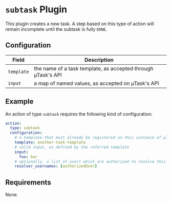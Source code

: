 # `subtask` Plugin

This plugin creates a new task. A step based on this type of action will remain incomplete until the subtask is fully `DONE`.

## Configuration

|Field|Description  
|---|---
| `template` | the name of a task template, as accepted through µTask's  API
| `input` | a map of named values, as accepted on µTask's API

## Example

An action of type `subtask` requires the following kind of configuration:

```yaml
action:
  type: subtask
  configuration:
    # a template that must already be registered on this instance of µTask
    template: another-task-template 
    # valid input, as defined by the referred template
    input: 
      foo: bar
    # optionally, a list of users which are authorized to resolve this specific task
    resolver_usernames: [authorizedUser]  
```

## Requirements

None.
